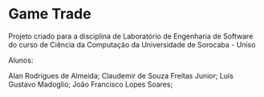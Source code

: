 # Game Trade

Projeto criado para a disciplina de Laboratório de Engenharia de Software do curso de Ciência da Computação da Universidade de Sorocaba - Uniso

Alunos:

Alan Rodrigues de Almeida;
Claudemir de Souza Freitas Junior;
Luís Gustavo Madoglio;
João Francisco Lopes Soares;
